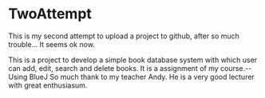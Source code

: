 # TwoAttempt
This is my second attempt to upload a project to github, after so much trouble...
It seems ok now.

This is a project to develop a simple book database system with which user can add, edit, search and delete books.
It is a assignment of my course.--Using BlueJ
So much thank to my teacher Andy. He is a very good lecturer with great enthusiasum.
